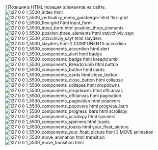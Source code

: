 1 Позиция в HTML
позиция элементов на сайте.
![127 0 0 1_5500_index html](https://github.com/user-attachments/assets/a02c3ddd-65a1-4bc8-b195-0bc4101aaa86)
![127 0 0 1_5500_vertikalniy_menu_gamberger html](https://github.com/user-attachments/assets/762a7df2-c2d8-4552-86c3-132aac901a5a)
flex-grid
![127 0 0 1_5500_flex-grid html](https://github.com/user-attachments/assets/513f3c8b-a153-4982-ba06-9fc667d989f4)
input_form
![127 0 0 1_5500_input_form html](https://github.com/user-attachments/assets/32b940ba-1036-4d56-971b-916c99714390)
position_three_elements
![127 0 0 1_5500_position_three_elements html](https://github.com/user-attachments/assets/32d76adf-1739-449f-b6c9-32c350814f5b)
otzivchiviy_sayt
![127 0 0 1_5500_otzivchiviy_sayt html](https://github.com/user-attachments/assets/2462fe72-37a4-4fb6-80af-c9f9d0a9a3f1)
slayders
![127 0 0 1_5500_slayders html](https://github.com/user-attachments/assets/9b46962e-c09f-4eba-a131-59f0aeaa83b6)
2 COMPONENTS
accordion
![127 0 0 1_5500_components_accordion html](https://github.com/user-attachments/assets/b2f47710-7ad7-46ac-962e-cec1cde3bf9f)
alert
![127 0 0 1_5500_components_alert html](https://github.com/user-attachments/assets/e1d0ab05-50eb-4996-a131-1e7161d91eed)
badge
![127 0 0 1_5500_components_badge html](https://github.com/user-attachments/assets/fb0bfcf5-14f2-41b3-9e02-12dc0a6d4e54)
breadcrumb
![127 0 0 1_5500_components_Breadcrumb html](https://github.com/user-attachments/assets/6c0ff143-bb44-454d-9569-1bb432f0eed0)
button
![127 0 0 1_5500_components_button html](https://github.com/user-attachments/assets/16576300-9b8b-42a4-8d2d-e774dbdec3ba)
cards
![127 0 0 1_5500_components_cards html](https://github.com/user-attachments/assets/6a4d54af-835f-4559-89f6-1cdf750d706b)
close_button
![127 0 0 1_5500_components_close_button html](https://github.com/user-attachments/assets/9f9fb37e-9330-4e66-805c-a48eb1583194)
collapse
![127 0 0 1_5500_components_collapse html](https://github.com/user-attachments/assets/99243af0-a084-4231-a107-e846d0780a41)
dropdowns
![127 0 0 1_5500_components_dropdowns html](https://github.com/user-attachments/assets/6a61afa7-3832-402a-9eb8-42f56efc7cef)
offcanvas
![127 0 0 1_5500_components_offcanvas html](https://github.com/user-attachments/assets/c484bb08-4771-4d31-b190-f98ef37f1cb5)
pagination
![127 0 0 1_5500_components_pagination html](https://github.com/user-attachments/assets/ff93abee-2d16-4a86-99fa-4bc5f8f4b8ef)
popovers
![127 0 0 1_5500_components_popovers html](https://github.com/user-attachments/assets/e0b649b1-1d8c-43bb-9a72-691870178f63)
progress_bars
![127 0 0 1_5500_components_progress_bars html](https://github.com/user-attachments/assets/6d06e302-44ee-49ae-830f-ebc98d77a1b4)
scrollspy
![127 0 0 1_5500_components_scrollspy html](https://github.com/user-attachments/assets/852a6909-4090-4039-a98b-7189ecc5bda5)
spinners
![127 0 0 1_5500_components_spinners html](https://github.com/user-attachments/assets/7d0d4ef1-da69-42e5-81a7-81662675cb9e)
toasts
![127 0 0 1_5500_components_toasts html](https://github.com/user-attachments/assets/3aef99a0-01e0-4736-b600-9789a7035c0e)
your_float_picture
![127 0 0 1_5500_components_your_float_picture html](https://github.com/user-attachments/assets/c499940c-90ae-4d11-96b9-feaa95357045)
3 MOVE
animation
![127 0 0 1_5500_move_animation html](https://github.com/user-attachments/assets/e72ab7d9-7f3e-4c44-be65-4ccfad634423)
transition
![127 0 0 1_5500_move_transition html](https://github.com/user-attachments/assets/7f06cd29-bc2a-4159-a7b0-f2eb6f6c4625)


